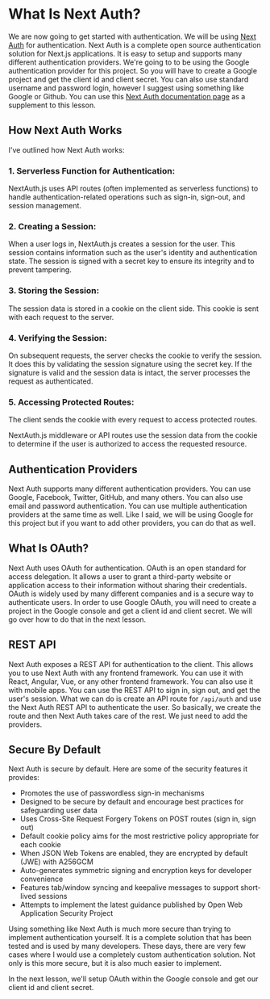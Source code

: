 # What Is Next Auth?

We are now going to get started with authentication. We will be using [Next Auth](https://next-auth.js.org/) for authentication. Next Auth is a complete open source authentication solution for Next.js applications. It is easy to setup and supports many different authentication providers. We're going to to be using the Google authentication provider for this project. So you will have to create a Google project and get the client id and client secret. You can also use standard username and password login, however I suggest using something like Google or Github. You can use this [Next Auth documentation page](https://next-auth.js.org/providers/google) as a supplement to this lesson.

## How Next Auth Works

I've outlined how Next Auth works:

### 1. Serverless Function for Authentication:

NextAuth.js uses API routes (often implemented as serverless functions) to handle authentication-related operations such as sign-in, sign-out, and session management.

### 2. Creating a Session:

When a user logs in, NextAuth.js creates a session for the user. This session contains information such as the user's identity and authentication state.
The session is signed with a secret key to ensure its integrity and to prevent tampering.

### 3. Storing the Session:

The session data is stored in a cookie on the client side. This cookie is sent with each request to the server.

### 4. Verifying the Session:

On subsequent requests, the server checks the cookie to verify the session.
It does this by validating the session signature using the secret key. If the signature is valid and the session data is intact, the server processes the request as authenticated.

### 5. Accessing Protected Routes:

The client sends the cookie with every request to access protected routes.

NextAuth.js middleware or API routes use the session data from the cookie to determine if the user is authorized to access the requested resource.

## Authentication Providers

Next Auth supports many different authentication providers. You can use Google, Facebook, Twitter, GitHub, and many others. You can also use email and password authentication. You can use multiple authentication providers at the same time as well. Like I said, we will be using Google for this project but if you want to add other providers, you can do that as well.

## What Is OAuth?

Next Auth uses OAuth for authentication. OAuth is an open standard for access delegation. It allows a user to grant a third-party website or application access to their information without sharing their credentials. OAuth is widely used by many different companies and is a secure way to authenticate users. In order to use Google OAuth, you will need to create a project in the Google console and get a client id and client secret. We will go over how to do that in the next lesson.

## REST API

Next Auth exposes a REST API for authentication to the client. This allows you to use Next Auth with any frontend framework. You can use it with React, Angular, Vue, or any other frontend framework. You can also use it with mobile apps. You can use the REST API to sign in, sign out, and get the user's session. What we can do is create an API route for `/api/auth` and use the Next Auth REST API to authenticate the user. So basically, we create the route and then Next Auth takes care of the rest. We just need to add the providers.

## Secure By Default

Next Auth is secure by default. Here are some of the security features it provides:

- Promotes the use of passwordless sign-in mechanisms
- Designed to be secure by default and encourage best practices for safeguarding user data
- Uses Cross-Site Request Forgery Tokens on POST routes (sign in, sign out)
- Default cookie policy aims for the most restrictive policy appropriate for each cookie
- When JSON Web Tokens are enabled, they are encrypted by default (JWE) with A256GCM
- Auto-generates symmetric signing and encryption keys for developer convenience
- Features tab/window syncing and keepalive messages to support short-lived sessions
- Attempts to implement the latest guidance published by Open Web Application Security Project

Using something like Next Auth is much more secure than trying to implement authentication yourself. It is a complete solution that has been tested and is used by many developers. These days, there are very few cases where I would use a completely custom authentication solution. Not only is this more secure, but it is also much easier to implement.

In the next lesson, we'll setup OAuth within the Google console and get our client id and client secret.
